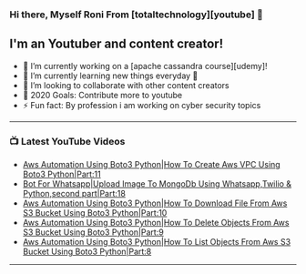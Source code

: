 ### Hi there, Myself Roni From [totaltechnology][youtube] 👋

## I'm an Youtuber and content creator!
- 🔭 I’m currently working on a [apache cassandra course][udemy]!
- 🌱 I’m currently learning new things everyday 🤣
- 👯 I’m looking to collaborate with other content creators
- 🥅 2020 Goals: Contribute more to youtube
- ⚡ Fun fact: By profession i am working on cyber security topics



---

### 📺 Latest YouTube Videos
<!-- YOUTUBE:START -->
- [Aws Automation Using Boto3 Python|How To Create Aws VPC Using Boto3 Python|Part:11](https://www.youtube.com/watch?v=sqo9VUHj_uY)
- [Bot For Whatsapp|Upload Image To MongoDb Using Whatsapp,Twilio & Python,second part|Part:18](https://www.youtube.com/watch?v=3Yu_6Nt-P5g)
- [Aws Automation Using Boto3 Python|How To Download File From Aws S3 Bucket Using Boto3 Python|Part:10](https://www.youtube.com/watch?v=j8taZYt9JWw)
- [Aws Automation Using Boto3 Python|How To Delete Objects From Aws S3 Bucket Using Boto3 Python|Part:9](https://www.youtube.com/watch?v=ggfvnu4LgCc)
- [Aws Automation Using Boto3 Python|How To List Objects From Aws S3 Bucket Using Boto3 Python|Part:8](https://www.youtube.com/watch?v=K_akKD1WYGc)
<!-- YOUTUBE:END -->

---


